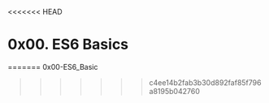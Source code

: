<<<<<<< HEAD
# 0x00. ES6 Basics
=======
0x00-ES6_Basic
>>>>>>> c4ee14b2fab3b30d892faf85f796a8195b042760
